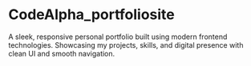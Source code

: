 # CodeAlpha_portfoliosite
A sleek, responsive personal portfolio built using modern frontend technologies. Showcasing my projects, skills, and digital presence with clean UI and smooth navigation.
